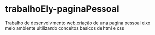 # trabalhoEly-paginaPessoal
Trabalho de desenvolvimento web,criação de uma pagina pessoal eixo meio ambiente ultilizando conceitos basicos de html e css
